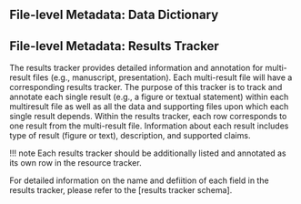 ## File-level Metadata: Data Dictionary

## File-level Metadata: Results Tracker
The results tracker provides detailed information and annotation for multi-result files (e.g., manuscript, presentation). Each multi-result file will have a corresponding results tracker. The purpose of this tracker is to track and annotate each single result (e.g., a figure or textual statement) within each multiresult file as well as all the data and supporting files upon which each single result depends. Within the results tracker, each row corresponds to one result from the multi-result file. Information about each result includes type of result (figure or text), description, and supported claims. 

!!! note
    Each results tracker should be additionally listed and annotated as its own row in the resource tracker.

For detailed information on the name and defiition of each field in the results tracker, please refer to the [results tracker schema].